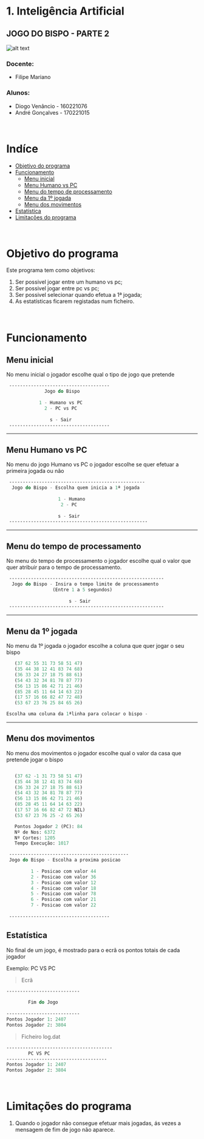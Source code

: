 # 1. Inteligência Artificial
## **JOGO DO BISPO - PARTE 2**

![alt text](https://pcatunda.files.wordpress.com/2014/06/xadrez.jpg "IA imagem")

### **Docente:**

- Filipe Mariano

### **Alunos:**

- Diogo Venâncio - 160221076
- André Gonçalves - 170221015

<br>

# **Indíce**

- [Objetivo do programa](#objetivo-do-programa)
- [Funcionamento](#funcionamento)
	- [Menu inicial](#menu-inicial)
	- [Menu Humano vs PC](#menu-humano-vs-pc)
	- [Menu do tempo de processamento](#menu-do-tempo-de-processamento)
	- [Menu da 1º jogada](#menu-da-1º-jogada)
  - [Menu dos movimentos](#menu-dos-movimentos)
- [Estatística](#estatística)
- [Limitações do programa](#limitações-do-programa)

<br>

# **Objetivo do programa**

Este programa tem como objetivos:

1. Ser possivel jogar entre um humano vs pc;
2. Ser possivel jogar entre pc vs pc;
3. Ser possivel selecionar quando efetua a 1ª jogada;
4. As estatísticas ficarem registadas num ficheiro.

<br>

# **Funcionamento**

## **Menu inicial**

No menu inicial o jogador escolhe qual o tipo de jogo que pretende

```lisp
 -------------------------------------
              Jogo do Bispo            
                                       
            1 - Humano vs PC           
              2 - PC vs PC             
                                       
                s - Sair               
 -------------------------------------
```

---

## **Menu Humano vs PC**

No menu do jogo Humano vs PC o jogador escolhe se quer efetuar a primeira jogada ou não

```lisp
 --------------------------------------------------
  Jogo do Bispo - Escolha quem inicia a 1ª jogada  
                                                   
                   1 - Humano                      
                    2 - PC                         
                                                   
                   s - Sair                        
 ---------------------------------------------------
```

---

## **Menu do tempo de processamento**

No menu do tempo de processamento o jogador escolhe qual o valor que quer atribuir para o tempo de processamento.

```lisp
 ---------------------------------------------------------
  Jogo do Bispo - Insira o tempo limite de processamento  
                 (Entre 1 a 5 segundos)                   
                                                          
                       s - Sair                           
 ---------------------------------------------------------
```

---

## **Menu da 1º jogada**

No menu da 1º jogada o jogador escolhe a coluna que quer jogar o seu bispo

```lisp
   (37 62 55 31 73 58 51 47)
   (35 44 38 12 41 83 74 68)
   (36 33 24 27 18 75 88 61)
   (54 43 32 34 81 78 87 77)
   (56 13 15 86 42 71 21 46)
   (85 28 45 11 64 14 63 22)
   (17 57 16 66 82 47 72 48)
   (53 67 23 76 25 84 65 26)

Escolha uma coluna da 1ªlinha para colocar o bispo - 
```

---

## **Menu dos movimentos**

No menu dos movimentos o jogador escolhe qual o valor da casa que pretende jogar o bispo

```lisp

   (37 62 -1 31 73 58 51 47)
   (35 44 38 12 41 83 74 68)
   (36 33 24 27 18 75 88 61)
   (54 43 32 34 81 78 87 77)
   (56 13 15 86 42 71 21 46)
   (85 28 45 11 64 14 63 22)
   (17 57 16 66 82 47 72 NIL)
   (53 67 23 76 25 -2 65 26)

   Pontos Jogador 2 (PC): 84
   Nº de Nos: 6372 
   Nº Cortes: 1205 
   Tempo Execução: 1017

 --------------------------------------------
 Jogo do Bispo - Escolha a proxima posicao  
                                            
         1 - Posicao com valor 44                 
         2 - Posicao com valor 36                 
         3 - Posicao com valor 12                 
         4 - Posicao com valor 18                 
         5 - Posicao com valor 78                 
         6 - Posicao com valor 21                 
         7 - Posicao com valor 22                 
                                        
 -------------------------------------
```

## **Estatística**

No final de um jogo, é mostrado para o ecrã os pontos totais de cada jogador

Exemplo: PC VS PC

> Ecrã

```lisp
---------------------------
                           
        Fim do Jogo        
                           
---------------------------
Pontos Jogador 1: 2407
Pontos Jogador 2: 3804
```

> Ficheiro log.dat

```lisp
---------------------------------------
        PC VS PC        
-------------------------------------
Pontos Jogador 1: 2407
Pontos Jogador 2: 3804
```

<br>

# **Limitações do programa**

1. Quando o jogador não consegue efetuar mais jogadas, ás vezes a mensagem de fim de jogo não aparece.